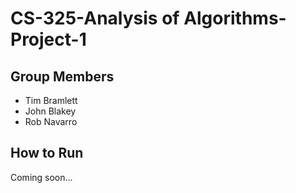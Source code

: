 # CS-325-Analysis of Algorithms- Project-1
## Group Members

- Tim Bramlett
- John Blakey
- Rob Navarro

## How to Run

Coming soon...
